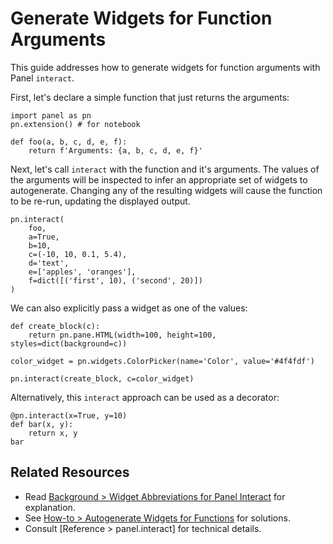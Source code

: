 # Generate Widgets for Function Arguments

This guide addresses how to generate widgets for function arguments with Panel `interact`.

First, let's declare a simple function that just returns the arguments:

```{pyodide}
import panel as pn
pn.extension() # for notebook

def foo(a, b, c, d, e, f):
    return f'Arguments: {a, b, c, d, e, f}'
```

Next, let's call `interact` with the function and it's arguments. The values of the arguments will be inspected to infer an appropriate set of widgets to autogenerate. Changing any of the resulting widgets will cause the function to be re-run, updating the displayed output.

```{pyodide}
pn.interact(
    foo,
    a=True,
    b=10,
    c=(-10, 10, 0.1, 5.4),
    d='text',
    e=['apples', 'oranges'],
    f=dict([('first', 10), ('second', 20)])
)
```

We can also explicitly pass a widget as one of the values:

```{pyodide}
def create_block(c):
    return pn.pane.HTML(width=100, height=100, styles=dict(background=c))

color_widget = pn.widgets.ColorPicker(name='Color', value='#4f4fdf')

pn.interact(create_block, c=color_widget)
```

Alternatively, this `interact` approach can be used as a decorator:

```{pyodide}
@pn.interact(x=True, y=10)
def bar(x, y):
    return x, y
bar
```

## Related Resources

- Read [Background > Widget Abbreviations for Panel Interact](../../background/interact/interact_abbreviations.md) for explanation.
- See [How-to > Autogenerate Widgets for Functions](../interact/index.md) for solutions.
- Consult [Reference > panel.interact] for technical details.
